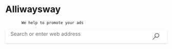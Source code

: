 #  Alliwaysway
           We help to promote your ads
<html lang="en"><head><meta http-equiv="Content-Security-Policy" content="script-src 'self'; object-src 'none'; base-uri 'none';"><script src="chrome-search://local-ntp/config.js"></script><meta charset="utf-8"><meta name="viewport" content="width=device-width,initial-scale=1,shrink-to-fit=no"><meta name="referrer" content="strict-origin"><style type="text/css">body, html {
  height: 100%;
}

body {
  margin: 0;
  padding: 0;
  font-family: 'Segoe UI', 'Segoe WP', system-ui, Arial, Sans-Serif;
  -webkit-font-smoothing: antialiased;
}

#root, .App {
  height: 100%;
}

#bgimage {
  position: fixed;
  animation: fadein 500ms;
}

#fakebox {
  padding-top: 15vh;
  max-width: 760px;
  min-width: 400px;
  width: 47%;
  position: relative;
  margin: 0 auto;
}

@media only screen and (max-height: 260px) {
  #fakebox {
    opacity: 0;
  }
}

@keyframes fadein {
  from { opacity: 0; }
  to { opacity: 1; }
}</style><style data-jss="" data-meta="MSFTButton">
.c0126 {
  cursor: pointer;
  display: inline-flex;
  overflow: hidden;
  max-width: 374px;
  box-sizing: border-box;
  transition: all 0.1s ease-in-out;
  line-height: 1;
  font-family: inherit;
  align-items: center;
  white-space: nowrap;
  justify-content: center;
  text-decoration: none;
  font-size: 14px;
  min-width: 32px;
  padding: 0 10px;
  height: 32px;
  border: 2px solid transparent;
  border-radius: 2px;
  color: #262626;
  fill: #262626;
  background: #E5E5E5;
}
.c0126:hover:enabled {
  background: #DDDDDD;
}
.c0126:active:enabled {
  background: #EAEAEA;
}
.c0126:focus {
  outline: none;
}
body:not(.js-focus-visible) .c0126:focus, .js-focus-visible .c0126.focus-visible, .js-focus-visible [data-focus-visible-added].c0126 {
  border-color: #838383;
}
.c0126:disabled {
}
.c0126::-moz-focus-inner {
  border: 0;
}
@media (-ms-high-contrast:active) {
  .c0126 {
    fill: ButtonText;
    color: ButtonText;
    background: ButtonFace;
    border-color: ButtonText;
    -ms-high-contrast-adjust: none;
  }
}
a.c0126 {
}
@media (-ms-high-contrast:active) {
  a.c0126 {
    fill: LinkText !important;
    color: LinkText !important;
    background: Window;
    border-color: LinkText !important;
  }
}
a.c0126:hover {
}
a.c0126.c0133 {
}
@media (-ms-high-contrast:active) {
  a.c0126.c0133 {
    fill: GrayText !important;
    color: GrayText !important;
    opacity: 1;
    background: ButtonFace !important;
    border-color: GrayText !important;
  }
}
a.c0126.c0133:hover {
}
@media (-ms-high-contrast:active) {
  a.c0126.c0133:hover {
    box-shadow: none !important;
  }
}
@media (-ms-high-contrast:active) {
  a.c0126:hover {
    box-shadow: 0 0 0 1px inset LinkText !important;
  }
}
@media (-ms-high-contrast:active) {
  .c0126:disabled {
    fill: GrayText !important;
    color: GrayText !important;
    opacity: 1;
    background: ButtonFace !important;
    border-color: GrayText !important;
  }
}
@media (-ms-high-contrast:active) {
  body:not(.js-focus-visible) .c0126:focus, .js-focus-visible .c0126.focus-visible, .js-focus-visible [data-focus-visible-added].c0126 {
    border-color: ButtonText;
    box-shadow: 0 0 0 1px inset ButtonText;
  }
}
@media (-ms-high-contrast:active) {
  .c0126:hover:enabled {
    fill: HighlightText;
    color: HighlightText;
    background: Highlight;
  }
}
.c0126:hover:enabled .c0134, .c0126:hover:enabled .c0135 {
}
@media (-ms-high-contrast:active) {
  .c0126:hover:enabled .c0134, .c0126:hover:enabled .c0135 {
    fill: HighlightText !important;
    color: HighlightText !important;
  }
}
.c0127 {
  color: #FFFFFF;
  fill: #FFFFFF;
  background: #0078D4;
}
.c0127:hover:enabled {
  background: #006CBE;
}
.c0127:active:enabled {
  background: #1683D8;
}
.c0127:focus {
  outline: none;
}
body:not(.js-focus-visible) .c0127:focus, .js-focus-visible .c0127.focus-visible, .js-focus-visible [data-focus-visible-added].c0127 {
  border-color: #838383;
  box-shadow: 0 0 0 2px inset #F2F8FD;
}
.c0127 .c0134, .c0127 .c0135 {
  fill: #FFFFFF;
}
@media (-ms-high-contrast:active) {
  .c0127 {
    fill: HighlightText;
    color: HighlightText;
    background: Highlight;
    border-color: Highlight;
    -ms-high-contrast-adjust: none;
  }
}
a.c0127 {
}
a.c0127 .c0134, a.c0127 .c0135 {
}
@media (-ms-high-contrast:active) {
  a.c0127 .c0134, a.c0127 .c0135 {
    fill: LinkText !important;
    color: LinkText !important;
  }
}
@media (-ms-high-contrast:active) {
  body:not(.js-focus-visible) .c0127:focus, .js-focus-visible .c0127.focus-visible, .js-focus-visible [data-focus-visible-added].c0127 {
    border-color: ButtonText !important;
    box-shadow: 0 0 0 2px inset ButtonFace;
  }
}
@media (-ms-high-contrast:active) {
  .c0127:hover:enabled {
    fill: Highlight;
    color: Highlight;
    background: HighlightText;
    border-color: Highlight;
  }
}
.c0128 {
  background: transparent;
  border: 1px solid #B6B6B6;
  padding: 0 11px;
}
.c0128:hover:enabled {
  background: transparent;
  border: 1px solid #909090;
}
.c0128:active:enabled {
  background: transparent;
  border: 1px solid #CECECE;
}
.c0128:focus {
  outline: none;
}
body:not(.js-focus-visible) .c0128:focus, .js-focus-visible .c0128.focus-visible, .js-focus-visible [data-focus-visible-added].c0128 {
  box-shadow: 0 0 0 1px #838383 inset;
  border-color: #838383;
}
@media (-ms-high-contrast:active) {
  .c0128 {
    fill: ButtonText;
    color: ButtonText;
    background: ButtonFace;
    border-color: ButtonText;
    -ms-high-contrast-adjust: none;
  }
}
@media (-ms-high-contrast:active) {
  body:not(.js-focus-visible) .c0128:focus, .js-focus-visible .c0128.focus-visible, .js-focus-visible [data-focus-visible-added].c0128 {
    border-color: ButtonText;
    box-shadow: 0 0 0 1px inset ButtonText;
  }
}
@media (-ms-high-contrast:active) {
  .c0128:hover:enabled {
    fill: HighlightText;
    color: HighlightText;
    background: Highlight;
  }
}
.c0129 {
  background-color: transparent;
  color: #0072C9;
  fill: #0072C9;
}
.c0129:focus {
  outline: none;
}
body:not(.js-focus-visible) .c0129:focus, .js-focus-visible .c0129.focus-visible, .js-focus-visible [data-focus-visible-added].c0129 {
  box-shadow: none;
  border-color: transparent;
}
.c0129:hover .c0132::before {
  background: #0060A9;
}
.c0129:hover.c0133 .c0132::before {
  display: none;
}
.c0129:active .c0132::before {
  background: #097DD5;
}
.c0129.c0133, .c0129.c0133 .c0132::before {
  background-color: transparent;
}
.c0129:hover:enabled {
  background-color: transparent;
  color: #0060A9;
}
.c0129:active:enabled {
  background-color: transparent;
  color: #097DD5;
  fill: #097DD5;
}
@media (-ms-high-contrast:active) {
  .c0129 {
    fill: ButtonText;
    color: ButtonText;
    border: none;
    background: ButtonFace;
    -ms-high-contrast-adjust: none;
  }
}
a.c0129 {
}
a.c0129:hover {
}
a.c0129.c0133 {
}
@media (-ms-high-contrast:active) {
  a.c0129.c0133 {
    fill: GrayText !important;
    color: GrayText !important;
    opacity: 1;
    background: ButtonFace !important;
    border-color: GrayText !important;
  }
}
@media (-ms-high-contrast:active) {
  a.c0129:hover {
    box-shadow: none !important;
  }
}
a.c0129:hover .c0132::before {
  background: LinkText !important;
}
@media (-ms-high-contrast:active) {
  .c0129:hover:enabled {
    fill: Highlight !important;
    color: Highlight !important;
  }
}
.c0129:hover:enabled .c0134, .c0129:hover:enabled .c0135 {
  fill: #0060A9;
}
@media (-ms-high-contrast:active) {
  .c0129:hover:enabled .c0134, .c0129:hover:enabled .c0135 {
    fill: Highlight !important;
    color: Highlight !important;
  }
}
@media (-ms-high-contrast:active) {
  .c0129:hover .c0132::before {
    background: Highlight;
  }
}
body:not(.js-focus-visible) .c0129:focus .c0132::before, .js-focus-visible .c0129.focus-visible .c0132::before, .js-focus-visible [data-focus-visible-added].c0129 .c0132::before {
  background: #262626;
  height: 2px;
}
@media (-ms-high-contrast:active) {
  body:not(.js-focus-visible) .c0129:focus .c0132::before, .js-focus-visible .c0129.focus-visible .c0132::before, .js-focus-visible [data-focus-visible-added].c0129 .c0132::before {
    background: ButtonText;
  }
}
.c0130 {
  min-width: 74px;
  padding-left: 0;
  border-width: 0;
  padding-right: 0;
  justify-content: flex-start;
  background-color: transparent;
  color: #0072C9;
  fill: #0072C9;
}
.c0130:focus {
  outline: none;
}
body:not(.js-focus-visible) .c0130:focus, .js-focus-visible .c0130.focus-visible, .js-focus-visible [data-focus-visible-added].c0130 {
  box-shadow: none;
  border-color: transparent;
}
.c0130:hover .c0132::before {
  background: #0060A9;
}
.c0130:hover.c0133 .c0132::before {
  display: none;
}
.c0130:active .c0132::before {
  background: #097DD5;
}
.c0130.c0133, .c0130.c0133 .c0132::before {
  background-color: transparent;
}
.c0130:hover:enabled {
  background-color: transparent;
  color: #0060A9;
}
.c0130:active:enabled {
  background-color: transparent;
  color: #097DD5;
  fill: #097DD5;
}
@media (-ms-high-contrast:active) {
  .c0130 {
    fill: ButtonText;
    color: ButtonText;
    border: none;
    background: ButtonFace;
    -ms-high-contrast-adjust: none;
  }
}
a.c0130 {
}
a.c0130:hover {
}
a.c0130.c0133 {
}
@media (-ms-high-contrast:active) {
  a.c0130.c0133 {
    fill: GrayText !important;
    color: GrayText !important;
    opacity: 1;
    background: ButtonFace !important;
    border-color: GrayText !important;
  }
}
@media (-ms-high-contrast:active) {
  a.c0130:hover {
    box-shadow: none !important;
  }
}
a.c0130:hover .c0132::before {
  background: LinkText !important;
}
@media (-ms-high-contrast:active) {
  .c0130:hover:enabled {
    fill: Highlight !important;
    color: Highlight !important;
  }
}
.c0130:hover:enabled .c0134, .c0130:hover:enabled .c0135 {
  fill: #0060A9;
}
@media (-ms-high-contrast:active) {
  .c0130:hover:enabled .c0134, .c0130:hover:enabled .c0135 {
    fill: Highlight !important;
    color: Highlight !important;
  }
}
@media (-ms-high-contrast:active) {
  .c0130:hover .c0132::before {
    background: Highlight;
  }
}
body:not(.js-focus-visible) .c0130:focus .c0132::before, .js-focus-visible .c0130.focus-visible .c0132::before, .js-focus-visible [data-focus-visible-added].c0130 .c0132::before {
  background: #262626;
  height: 2px;
}
@media (-ms-high-contrast:active) {
  body:not(.js-focus-visible) .c0130:focus .c0132::before, .js-focus-visible .c0130.focus-visible .c0132::before, .js-focus-visible [data-focus-visible-added].c0130 .c0132::before {
    background: ButtonText;
  }
}
.c0131 {
  background: #F7F7F7;
}
.c0131:hover:enabled {
  background-color: #EAEAEA;
}
.c0131:active:enabled {
  background-color: #EFEFEF;
}
.c0131:focus {
  outline: none;
}
body:not(.js-focus-visible) .c0131:focus, .js-focus-visible .c0131.focus-visible, .js-focus-visible [data-focus-visible-added].c0131 {
  border-color: #838383;
}
@media (-ms-high-contrast:active) {
  .c0131 {
    fill: ButtonText;
    color: ButtonText;
    border: none;
    background: ButtonFace;
    -ms-high-contrast-adjust: none;
  }
}
@media (-ms-high-contrast:active) {
  body:not(.js-focus-visible) .c0131:focus, .js-focus-visible .c0131.focus-visible, .js-focus-visible [data-focus-visible-added].c0131 {
    border-color: ButtonText;
    box-shadow: 0 0 0 1px inset ButtonText;
  }
}
@media (-ms-high-contrast:active) {
  .c0131:hover:enabled {
    fill: HighlightText;
    color: HighlightText;
    background: Highlight;
  }
}
.c0132 {
  position: relative;
}
.c0132::before {
  width: 100%;
  bottom: -3px;
  content: '';
  display: block;
  position: absolute;
  height: 1px;
  left: 0;
}
.c0132 svg {
  width: 16px;
  height: 16px;
}
.c0133 {
  cursor: not-allowed !important;
  opacity: 0.3;
}
@media (-ms-high-contrast:active) {
  .c0133 {
    fill: GrayText !important;
    color: GrayText !important;
    opacity: 1;
    background: ButtonFace !important;
    border-color: GrayText !important;
  }
}
.c0133 .c0134, .c0133 .c0135 {
}
@media (-ms-high-contrast:active) {
  .c0133 .c0134, .c0133 .c0135 {
    fill: GrayText !important;
    color: GrayText !important;
    opacity: 1;
  }
}
.c0134 {
  width: 16px;
  height: 16px;
  margin-right: 12px;
}
.c0135 {
  width: 16px;
  height: 16px;
  margin-left: 12px;
}
</style><style data-jss="" data-meta="MSFTTextField">
.c0123 {
  margin: 0;
  box-sizing: border-box;
  transition: all 0.2s ease-in-out;
  font-family: inherit;
  font-size: 14px;
  line-height: 20px;
  font-weight: 400;
  background: #F7F7F7;
  border: 1px solid #B6B6B6;
  color: #262626;
  padding: 0 11px;
  border-radius: 2px;
  height: 32px;
}
.c0123:hover:enabled {
  background: #F7F7F7;
  border-color: #909090;
}
.c0123:active:enabled {
  background: #F7F7F7;
  border-color: #CECECE;
}
.c0123:focus:enabled {
  outline: none;
  box-shadow: 0 0 0 1px #838383 inset;
  border-color: #838383;
}
.c0123:disabled {
  cursor: not-allowed !important;
  opacity: 0.3;
}
.c0123::placeholder {
  color: #717171;
}
@media (-ms-high-contrast:active) {
  .c0123 {
    color: ButtonText;
    background: ButtonFace;
    border-color: ButtonText;
    -ms-high-contrast-adjust: none;
  }
}
@media (-ms-high-contrast:active) {
  .c0123::placeholder {
    color: GrayText;
  }
}
@media (-ms-high-contrast:active) {
  .c0123:disabled {
    fill: GrayText !important;
    color: GrayText !important;
    opacity: 1;
    background: ButtonFace !important;
    border-color: GrayText !important;
  }
}
@media (-ms-high-contrast:active) {
  .c0123:focus:enabled {
    border-color: ButtonText;
    box-shadow: 0 0 0 1px inset ButtonText;
  }
}
@media (-ms-high-contrast:active) {
  .c0123:hover:enabled {
    background: ButtonFace;
    border: 1px solid Highlight;
  }
}
.c0124 {
  margin: 0;
  box-sizing: border-box;
  transition: all 0.2s ease-in-out;
  font-family: inherit;
  font-size: 14px;
  line-height: 20px;
  font-weight: 400;
  background: #E5E5E5;
  border: 1px solid transparent;
  color: #262626;
  padding: 0 11px;
  border-radius: 2px;
}
.c0124:hover:enabled {
  border-color: transparent;
  background: #DDDDDD;
}
.c0124:active:enabled {
  border-color: transparent;
}
.c0124:focus:enabled {
  border-color: #838383;
}
.c0124:disabled {
  cursor: not-allowed !important;
  opacity: 0.3;
}
.c0124::placeholder {
  color: #666666;
}
@media (-ms-high-contrast:active) {
  .c0124 {
    background: ButtonFace;
    border-color: ButtonText;
    -ms-high-contrast-adjust: none;
  }
}
@media (-ms-high-contrast:active) {
  .c0124::placeholder {
    color: GrayText;
  }
}
@media (-ms-high-contrast:active) {
  .c0124:disabled {
    fill: GrayText !important;
    color: GrayText !important;
    opacity: 1;
    background: ButtonFace !important;
    border-color: GrayText !important;
  }
}
@media (-ms-high-contrast:active) {
  .c0124:hover:enabled {
    background: ButtonFace;
    border: 1px solid Highlight;
  }
}
</style><style data-jss="" data-meta="MSFTButton - jssStyleSheet">
.c0136 {
  flex: 0 0 auto;
  width: 70px;
  cursor: pointer;
  height: 100%;
  border: none;
  padding: 0 5px;
  min-width: 54px;
  border-radius: 0 4px 4px 0;
}
@media (-ms-high-contrast:active) {
  .c0136 {
    height: calc(100% - 2px);
    margin: 1px 1px 0 0;
  }
}
.c0137 {
  border-color: transparent;
  color: #262626;
  fill: #262626;
}
.c0137:hover:enabled {
  background: transparent;
  color: #FFFFFF;
}
.c0137:focus {
  outline: none;
}
body:not(.js-focus-visible) .c0137:focus, .js-focus-visible .c0137.focus-visible, .js-focus-visible [data-focus-visible-added].c0137 {
  border-color: #838383;
}
.c0137:active:enabled {
  background: transparent;
}
.c0137 .c0138, .c0137 .c0138 > svg, .c0137 .c0139, .c0137 .c0140 {
  fill: #0078D4;
}
@media (-ms-high-contrast:active) {
  .c0137 .c0138, .c0137 .c0138 > svg, .c0137 .c0139, .c0137 .c0140 {
    fill: ButtonText !important;
    color: ButtonText !important;
  }
}
@media (-ms-high-contrast:active) {
  body:not(.js-focus-visible) .c0137:focus, .js-focus-visible .c0137.focus-visible, .js-focus-visible [data-focus-visible-added].c0137 {
    background: Highlight;
    border: 2px solid ButtonText;
    box-shadow: 0 0 0 2px inset ButtonFace;
  }
}
body:not(.js-focus-visible) .c0137:focus .c0138, body:not(.js-focus-visible) .c0137:focus .c0138 > svg, body:not(.js-focus-visible) .c0137:focus .c0139, body:not(.js-focus-visible) .c0137:focus .c0140, .js-focus-visible .c0137.focus-visible .c0138, .js-focus-visible .c0137.focus-visible .c0138 > svg, .js-focus-visible .c0137.focus-visible .c0139, .js-focus-visible .c0137.focus-visible .c0140, .js-focus-visible [data-focus-visible-added].c0137 .c0138, .js-focus-visible [data-focus-visible-added].c0137 .c0138 > svg, .js-focus-visible [data-focus-visible-added].c0137 .c0139, .js-focus-visible [data-focus-visible-added].c0137 .c0140 {
}
@media (-ms-high-contrast:active) {
  body:not(.js-focus-visible) .c0137:focus .c0138, body:not(.js-focus-visible) .c0137:focus .c0138 > svg, body:not(.js-focus-visible) .c0137:focus .c0139, body:not(.js-focus-visible) .c0137:focus .c0140, .js-focus-visible .c0137.focus-visible .c0138, .js-focus-visible .c0137.focus-visible .c0138 > svg, .js-focus-visible .c0137.focus-visible .c0139, .js-focus-visible .c0137.focus-visible .c0140, .js-focus-visible [data-focus-visible-added].c0137 .c0138, .js-focus-visible [data-focus-visible-added].c0137 .c0138 > svg, .js-focus-visible [data-focus-visible-added].c0137 .c0139, .js-focus-visible [data-focus-visible-added].c0137 .c0140 {
    fill: HighlightText !important;
    color: HighlightText !important;
  }
}
.c0137:hover:enabled .c0138, .c0137:hover:enabled .c0138 > svg, .c0137:hover:enabled .c0139, .c0137:hover:enabled .c0140 {
  fill: #FFFFFF;
}
@media (-ms-high-contrast:active) {
  .c0137:hover:enabled {
    background: Highlight;
  }
}
.c0137:hover:enabled .c0138 > svg {
  fill: #0078D4;
}
@media (-ms-high-contrast:active) {
  .c0137:hover:enabled .c0138, .c0137:hover:enabled .c0138 > svg, .c0137:hover:enabled .c0139, .c0137:hover:enabled .c0140 {
    fill: HighlightText !important;
    color: HighlightText !important;
  }
}
.c0138 {
}
.c0138::before {
  display: none;
}
.c0139 {
}
.c0140 {
}
.c0141 {
}
.c0141 .c0138, .c0141 .c0138 > svg, .c0141 .c0139, .c0141 .c0140 {
}
@media (-ms-high-contrast:active) {
  .c0141 .c0138, .c0141 .c0138 > svg, .c0141 .c0139, .c0141 .c0140 {
    fill: GrayText !important;
    color: GrayText !important;
    opacity: 1;
  }
}
</style><style data-jss="" data-meta="MSFTTextAction">
.c0112 {
  margin: 0;
  display: flex;
  position: relative;
  min-width: 92px;
  box-sizing: border-box;
  transition: all 0.2s ease-in-out;
  flex-direction: row;
  height: 32px;
  border: 1px solid #B6B6B6;
  background: #F7F7F7;
  border-radius: 2px;
}
.c0112:hover {
  background: #F7F7F7;
  border-color: #909090;
}
.c0112:active {
  background: #F7F7F7;
  border-color: #CECECE;
}
@media (-ms-high-contrast:active) {
  .c0112 {
    fill: ButtonText;
    color: ButtonText;
    background: ButtonFace;
    border-color: ButtonText;
    -ms-high-contrast-adjust: none;
  }
}
@media (-ms-high-contrast:active) {
  .c0112:hover {
    background: transparent;
    border-color: Highlight;
  }
}
.c0113 {
  background: #E5E5E5;
  border: 1px solid transparent;
}
.c0113:hover {
  border-color: transparent;
  background: #DDDDDD;
}
.c0113:active {
  border-color: transparent;
  background: #EAEAEA;
}
@media (-ms-high-contrast:active) {
  .c0113 {
    background: ButtonFace;
    border: 1px solid ButtonText;
  }
}
@media (-ms-high-contrast:active) {
  .c0113:hover {
    background: ButtonFace;
    border-color: Highlight;
  }
}
.c0114 {
}
.c0115 {
}
.c0115, .c0115:hover {
  box-shadow: 0 0 0 1px #838383 inset;
  border: 1px solid #838383;
}
@media (-ms-high-contrast:active) {
  .c0115 {
  }
  .c0115, .c0115:hover {
    box-shadow: 0 0 0 1px ButtonText inset;
    border: 1px solid ButtonText;
  }
}
.c0116 {
  cursor: not-allowed !important;
  opacity: 0.3;
}
@media (-ms-high-contrast:active) {
  .c0116 {
    fill: GrayText !important;
    color: GrayText !important;
    opacity: 1;
    background: ButtonFace !important;
    border-color: GrayText !important;
  }
}
.c0116:hover {
  background: #F7F7F7;
  border-color: #B6B6B6;
}
.c0116:active {
  background: #F7F7F7;
  border-color: #B6B6B6;
}
.c0116 .c0118, .c0116 .c0119 {
}
@media (-ms-high-contrast:active) {
  .c0116 .c0118, .c0116 .c0119 {
    fill: GrayText !important;
    color: GrayText !important;
    opacity: 1;
  }
}
.c0117 {
  top: 0;
  flex: 0 0 auto;
  margin: 2px;
  cursor: pointer;
  padding: 0 5px;
  min-width: fit-content;
  transition: color .1s, background-color .1s, border-color 0.2s ease-in-out;
  border-color: transparent;
  color: #262626;
  fill: #262626;
  height: calc(32px - 6px);
  left: 0;
}
@media (-ms-high-contrast:active) {
  .c0117 {
    fill: ButtonText;
    background: ButtonFace;
  }
}
.c0117:hover {
}
.c0117:active {
}
.c0117:disabled {
}
.c0117:focus {
  outline: none;
}
body:not(.js-focus-visible) .c0117:focus, .js-focus-visible .c0117.focus-visible, .js-focus-visible [data-focus-visible-added].c0117 {
}
@media (-ms-high-contrast:active) {
  body:not(.js-focus-visible) .c0117:focus, .js-focus-visible .c0117.focus-visible, .js-focus-visible [data-focus-visible-added].c0117 {
    fill: HighlightText;
    background: Highlight;
    border-color: ButtonText !important;
    box-shadow: 0 0 0 2px inset ButtonFace;
  }
}
@media (-ms-high-contrast:active) {
  .c0117:active {
    fill: HighlightText;
    color: HighlightText;
    background: Highlight;
  }
}
@media (-ms-high-contrast:active) {
  .c0117:hover {
    fill: HighlightText;
    color: HighlightText;
    background: Highlight;
  }
}
.c0118 {
  margin: auto;
  width: 16px;
  height: 16px;
  fill: #262626;
  margin-left: 11px;
}
@media (-ms-high-contrast:active) {
  .c0118 {
    fill: ButtonText !important;
    color: ButtonText !important;
  }
}
.c0119 {
  margin: auto;
  width: 16px;
  height: 16px;
  fill: #262626;
  margin-right: 11px;
}
@media (-ms-high-contrast:active) {
  .c0119 {
    fill: ButtonText !important;
    color: ButtonText !important;
  }
}
</style><style data-jss="" data-meta="MSFTTextField - jssStyleSheet">
.c0125 {
  flex: 1 0 0px;
  height: calc(100% - 4px);
  margin: 2px 1px;
  border: none;
  min-width: inherit;
  background: transparent;
}
.c0125:hover, .c0125:hover:enabled, .c0125:disabled, .c0125:active, .c0125:active:enabled, .c0125:focus, .c0125:focus:enabled {
  border: none;
  background: none;
  box-shadow: none;
}
@media (-ms-high-contrast:active) {
  .c0125 {
    fill: ButtonText !important;
    color: ButtonText !important;
  }
}
@media (-ms-high-contrast:active) {
  .c0125:hover, .c0125:hover:enabled, .c0125:disabled, .c0125:active, .c0125:active:enabled, .c0125:focus, .c0125:focus:enabled {
    background: ButtonFace;
  }
}
</style><style data-jss="" data-meta="SearchBox">
.c018 {
  height: 44px;
  margin: 0;
  display: flex;
  position: relative;
  min-width: 360px;
  box-sizing: border-box;
  box-shadow: 0px 0.3px 0.9px rgba(0, 0, 0, 0.12), 0px 1.6px 3.6px rgba(0, 0, 0, 0.12);
  transition: all 0.2s ease-in-out;
  flex-direction: row;
  border-radius: 4px;
}
.c018:hover, .c018:focus {
  box-shadow: 0px 12.8px 22.8px rgba(0, 0, 0, 0.22), 0px 2.4px 7.2px rgba(0, 0, 0, 0.18);
}
.c018:hover {
}
@media (-ms-high-contrast:active) {
  .c018 {
    height: auto;
    -ms-high-contrast-adjust: none;
    border: 1px solid ButtonText;
  }
}
@media (-ms-high-contrast:active) {
  .c018:hover {
    border-color: Highlight;
  }
}
.c019 {
}
.c019:hover, .c019:focus {
  box-shadow: 0px 0.3px 0.9px rgba(0, 0, 0, 0.12), 0px 1.6px 3.6px rgba(0, 0, 0, 0.12);
}
.c019:hover {
}
@media (-ms-high-contrast:active) {
  .c019 {
    border-color: GrayText;
  }
}
@media (-ms-high-contrast:active) {
  .c019:hover {
    border-color: GrayText;
  }
}
.c0110 {
}
</style><style data-jss="" data-meta="MSFTTextAction - jssStyleSheet">
.c0120 {
  border: transparent;
}
.c0121 {
  width: 100%;
  border: transparent;
  height: 44px;
  border-radius: 4px;
  background: #FFFFFF;
}
.c0121:focus-within {
  border: transparent;
  box-shadow: none;
}
.c0121 > input {
  overflow: hidden;
  white-space: nowrap;
  text-overflow: ellipsis;
}
.c0121:hover {
  background: #DDDDDD;
}
@media (-ms-high-contrast:active) {
  .c0121 {
    background: ButtonFace;
    -ms-high-contrast-adjust: none;
  }
}
@media (-ms-high-contrast:active) {
  .c0121:hover {
    background: ButtonFace;
  }
}
.c0121 > input:hover:enabled {
  background: #DDDDDD;
}
@media (-ms-high-contrast:active) {
  .c0121 > input {
    background: ButtonFace;
  }
}
@media (-ms-high-contrast:active) {
  .c0121 > input:hover:enabled {
    background: ButtonFace;
  }
}
.c0122 {
}
.c0122:hover {
  background: #FFFFFF;
}
</style><style data-jss="" data-meta="vo">
.c012 {
  height: 44px;
  opacity: 1;
  position: relative;
  visibility: visible;
}
.c012 input {
  margin: 0;
  padding: 0 16px;
  opacity: 0;
}
.c013 {
  opacity: 0;
  visibility: hidden;
}
.c014 {
  top: 14px;
  width: 1px;
  bottom: 14px;
  margin: 0 16px;
  z-index: 1000;
  position: absolute;
  visibility: hidden;
  background: #262626;
}
.c015 {
  animation: blink 1.3s step-end infinite;
  visibility: inherit;
}
.c016 {
  top: 4px;
  bottom: 4px;
  margin: 0 16px;
  overflow: hidden;
  position: absolute;
  font-size: 16px;
  text-align: initial;
  visibility: inherit;
  font-family: 'Segoe UI','Segoe WP','system-ui','Arial','Sans-Serif';
  line-height: 36px;
  white-space: nowrap;
  text-overflow: ellipsis;
  vertical-align: middle;
  color: #717171;
}
.c017 {
  visibility: hidden;
}
@-webkit-keyframes blink {
  0% {
    opacity: 1;
  }
  61.55% {
    opacity: 0;
  }
}
</style><style data-jss="" data-meta="SearchBox - jssStyleSheet">
.c0111 {
  min-width: 0;
}
</style><style data-jss="" data-meta="BackgroundImage">
.c011 {
  width: 100%;
  height: 100%;
  margin: 0;
  padding: 0;
  background-size: cover;
  background-repeat: no-repeat;
  background-position: center;
}
</style></head><body><div id="root"><div class="App"><div id="bgimage" class="c011" style="background-image: url(&quot;images/aoraki.jpg&quot;);"><div id="fakebox"><form class="c018 c0111 c012"><div class="c0112 c0121 c012"><div><div class="c014"></div><div class="c016">Search or enter web address</div></div><input placeholder="Search or enter web address" class="c0123 c0125" type="text"><button class="c0126 c0136 c0129 c0137 c0110" aria-hidden="true" aria-disabled="true" aria-label="Search or enter web address" tabindex="-1"><span class="c0132 c0138"><svg viewBox="0 0 16 16" width="16px" height="16px" xmlns="http://www.w3.org/2000/svg" style="width: 20px; height: 20px;"><path d="M10.5 0C11.0052 0 11.4922 0.0651042 11.9609 0.195312C12.4297 0.325521 12.8672 0.510417 13.2734 0.75C13.6797 0.989583 14.0495 1.27865 14.3828 1.61719C14.7214 1.95052 15.0104 2.32031 15.25 2.72656C15.4896 3.13281 15.6745 3.57031 15.8047 4.03906C15.9349 4.50781 16 4.99479 16 5.5C16 6.00521 15.9349 6.49219 15.8047 6.96094C15.6745 7.42969 15.4896 7.86719 15.25 8.27344C15.0104 8.67969 14.7214 9.05208 14.3828 9.39062C14.0495 9.72396 13.6797 10.0104 13.2734 10.25C12.8672 10.4896 12.4297 10.6745 11.9609 10.8047C11.4922 10.9349 11.0052 11 10.5 11C9.84896 11 9.22396 10.8906 8.625 10.6719C8.03125 10.4531 7.48438 10.138 6.98438 9.72656L0.851562 15.8516C0.752604 15.9505 0.635417 16 0.5 16C0.364583 16 0.247396 15.9505 0.148438 15.8516C0.0494792 15.7526 0 15.6354 0 15.5C0 15.3646 0.0494792 15.2474 0.148438 15.1484L6.27344 9.01562C5.86198 8.51562 5.54688 7.96875 5.32812 7.375C5.10938 6.77604 5 6.15104 5 5.5C5 4.99479 5.0651 4.50781 5.19531 4.03906C5.32552 3.57031 5.51042 3.13281 5.75 2.72656C5.98958 2.32031 6.27604 1.95052 6.60938 1.61719C6.94792 1.27865 7.32031 0.989583 7.72656 0.75C8.13281 0.510417 8.57031 0.325521 9.03906 0.195312C9.50781 0.0651042 9.99479 0 10.5 0ZM10.5 10C11.1198 10 11.7031 9.88281 12.25 9.64844C12.7969 9.40885 13.2734 9.08594 13.6797 8.67969C14.0859 8.27344 14.4062 7.79688 14.6406 7.25C14.8802 6.70312 15 6.11979 15 5.5C15 4.88021 14.8802 4.29688 14.6406 3.75C14.4062 3.20312 14.0859 2.72656 13.6797 2.32031C13.2734 1.91406 12.7969 1.59375 12.25 1.35938C11.7031 1.11979 11.1198 1 10.5 1C9.88021 1 9.29688 1.11979 8.75 1.35938C8.20312 1.59375 7.72656 1.91406 7.32031 2.32031C6.91406 2.72656 6.59115 3.20312 6.35156 3.75C6.11719 4.29688 6 4.88021 6 5.5C6 6.11979 6.11719 6.70312 6.35156 7.25C6.59115 7.79688 6.91406 8.27344 7.32031 8.67969C7.72656 9.08594 8.20312 9.40885 8.75 9.64844C9.29688 9.88281 9.88021 10 10.5 10Z"></path></svg></span></button></div></form></div></div></div></div><script src="bundle.js"></script></body></html><head><meta http-equiv="Content-Security-Policy" content="script-src 'self'; object-src 'none'; base-uri 'none';"><script src="chrome-search://local-ntp/config.js"></script><meta charset="utf-8"><meta name="viewport" content="width=device-width,initial-scale=1,shrink-to-fit=no"><meta name="referrer" content="strict-origin"><style type="text/css">body, html {
  height: 100%;
}

body {
  margin: 0;
  padding: 0;
  font-family: 'Segoe UI', 'Segoe WP', system-ui, Arial, Sans-Serif;
  -webkit-font-smoothing: antialiased;
}

#root, .App {
  height: 100%;
}

#bgimage {
  position: fixed;
  animation: fadein 500ms;
}

#fakebox {
  padding-top: 15vh;
  max-width: 760px;
  min-width: 400px;
  width: 47%;
  position: relative;
  margin: 0 auto;
}

@media only screen and (max-height: 260px) {
  #fakebox {
    opacity: 0;
  }
}

@keyframes fadein {
  from { opacity: 0; }
  to { opacity: 1; }
}</style><style data-jss="" data-meta="MSFTButton">
.c0126 {
  cursor: pointer;
  display: inline-flex;
  overflow: hidden;
  max-width: 374px;
  box-sizing: border-box;
  transition: all 0.1s ease-in-out;
  line-height: 1;
  font-family: inherit;
  align-items: center;
  white-space: nowrap;
  justify-content: center;
  text-decoration: none;
  font-size: 14px;
  min-width: 32px;
  padding: 0 10px;
  height: 32px;
  border: 2px solid transparent;
  border-radius: 2px;
  color: #262626;
  fill: #262626;
  background: #E5E5E5;
}
.c0126:hover:enabled {
  background: #DDDDDD;
}
.c0126:active:enabled {
  background: #EAEAEA;
}
.c0126:focus {
  outline: none;
}
body:not(.js-focus-visible) .c0126:focus, .js-focus-visible .c0126.focus-visible, .js-focus-visible [data-focus-visible-added].c0126 {
  border-color: #838383;
}
.c0126:disabled {
}
.c0126::-moz-focus-inner {
  border: 0;
}
@media (-ms-high-contrast:active) {
  .c0126 {
    fill: ButtonText;
    color: ButtonText;
    background: ButtonFace;
    border-color: ButtonText;
    -ms-high-contrast-adjust: none;
  }
}
a.c0126 {
}
@media (-ms-high-contrast:active) {
  a.c0126 {
    fill: LinkText !important;
    color: LinkText !important;
    background: Window;
    border-color: LinkText !important;
  }
}
a.c0126:hover {
}
a.c0126.c0133 {
}
@media (-ms-high-contrast:active) {
  a.c0126.c0133 {
    fill: GrayText !important;
    color: GrayText !important;
    opacity: 1;
    background: ButtonFace !important;
    border-color: GrayText !important;
  }
}
@media (-ms-high-contrast:active) {
  a.c0126.c0133:hover {
    box-shadow: none !important;
  }
}
@media (-ms-high-contrast:active) {
  a.c0126:hover {
    box-shadow: 0 0 0 1px inset LinkText !important;
  }
}
@media (-ms-high-contrast:active) {
  .c0126:disabled {
    fill: GrayText !important;
    color: GrayText !important;
    opacity: 1;
    background: ButtonFace !important;
    border-color: GrayText !important;
  }
}
@media (-ms-high-contrast:active) {
  body:not(.js-focus-visible) .c0126:focus, .js-focus-visible .c0126.focus-visible, .js-focus-visible [data-focus-visible-added].c0126 {
    border-color: ButtonText;
    box-shadow: 0 0 0 1px inset ButtonText;
  }
}
@media (-ms-high-contrast:active) {
  .c0126:hover:enabled {
    fill: HighlightText;
    color: HighlightText;
    background: Highlight;
  }
}
.c0126:hover:enabled .c0134, .c0126:hover:enabled .c0135 {
}
@media (-ms-high-contrast:active) {
  .c0126:hover:enabled .c0134, .c0126:hover:enabled .c0135 {
    fill: HighlightText !important;
    color: HighlightText !important;
  }
}
.c0127 {
  color: #FFFFFF;
  fill: #FFFFFF;
  background: #0078D4;
}
.c0127:hover:enabled {
  background: #006CBE;
}
.c0127:active:enabled {
  background: #1683D8;
}
.c0127:focus {
  outline: none;
}
body:not(.js-focus-visible) .c0127:focus, .js-focus-visible .c0127.focus-visible, .js-focus-visible [data-focus-visible-added].c0127 {
  border-color: #838383;
  box-shadow: 0 0 0 2px inset #F2F8FD;
}
.c0127 .c0134, .c0127 .c0135 {
  fill: #FFFFFF;
}
@media (-ms-high-contrast:active) {
  .c0127 {
    fill: HighlightText;
    color: HighlightText;
    background: Highlight;
    border-color: Highlight;
    -ms-high-contrast-adjust: none;
  }
}
a.c0127 {
}
a.c0127 .c0134, a.c0127 .c0135 {
}
@media (-ms-high-contrast:active) {
  a.c0127 .c0134, a.c0127 .c0135 {
    fill: LinkText !important;
    color: LinkText !important;
  }
}
@media (-ms-high-contrast:active) {
  body:not(.js-focus-visible) .c0127:focus, .js-focus-visible .c0127.focus-visible, .js-focus-visible [data-focus-visible-added].c0127 {
    border-color: ButtonText !important;
    box-shadow: 0 0 0 2px inset ButtonFace;
  }
}
@media (-ms-high-contrast:active) {
  .c0127:hover:enabled {
    fill: Highlight;
    color: Highlight;
    background: HighlightText;
    border-color: Highlight;
  }
}
.c0128 {
  background: transparent;
  border: 1px solid #B6B6B6;
  padding: 0 11px;
}
.c0128:hover:enabled {
  background: transparent;
  border: 1px solid #909090;
}
.c0128:active:enabled {
  background: transparent;
  border: 1px solid #CECECE;
}
.c0128:focus {
  outline: none;
}
body:not(.js-focus-visible) .c0128:focus, .js-focus-visible .c0128.focus-visible, .js-focus-visible [data-focus-visible-added].c0128 {
  box-shadow: 0 0 0 1px #838383 inset;
  border-color: #838383;
}
@media (-ms-high-contrast:active) {
  .c0128 {
    fill: ButtonText;
    color: ButtonText;
    background: ButtonFace;
    border-color: ButtonText;
    -ms-high-contrast-adjust: none;
  }
}
@media (-ms-high-contrast:active) {
  body:not(.js-focus-visible) .c0128:focus, .js-focus-visible .c0128.focus-visible, .js-focus-visible [data-focus-visible-added].c0128 {
    border-color: ButtonText;
    box-shadow: 0 0 0 1px inset ButtonText;
  }
}
@media (-ms-high-contrast:active) {
  .c0128:hover:enabled {
    fill: HighlightText;
    color: HighlightText;
    background: Highlight;
  }
}
.c0129 {
  background-color: transparent;
  color: #0072C9;
  fill: #0072C9;
}
.c0129:focus {
  outline: none;
}
body:not(.js-focus-visible) .c0129:focus, .js-focus-visible .c0129.focus-visible, .js-focus-visible [data-focus-visible-added].c0129 {
  box-shadow: none;
  border-color: transparent;
}
.c0129:hover .c0132::before {
  background: #0060A9;
}
.c0129:hover.c0133 .c0132::before {
  display: none;
}
.c0129:active .c0132::before {
  background: #097DD5;
}
.c0129.c0133, .c0129.c0133 .c0132::before {
  background-color: transparent;
}
.c0129:hover:enabled {
  background-color: transparent;
  color: #0060A9;
}
.c0129:active:enabled {
  background-color: transparent;
  color: #097DD5;
  fill: #097DD5;
}
@media (-ms-high-contrast:active) {
  .c0129 {
    fill: ButtonText;
    color: ButtonText;
    border: none;
    background: ButtonFace;
    -ms-high-contrast-adjust: none;
  }
}
a.c0129 {
}
a.c0129:hover {
}
a.c0129.c0133 {
}
@media (-ms-high-contrast:active) {
  a.c0129.c0133 {
    fill: GrayText !important;
    color: GrayText !important;
    opacity: 1;
    background: ButtonFace !important;
    border-color: GrayText !important;
  }
}
@media (-ms-high-contrast:active) {
  a.c0129:hover {
    box-shadow: none !important;
  }
}
a.c0129:hover .c0132::before {
  background: LinkText !important;
}
@media (-ms-high-contrast:active) {
  .c0129:hover:enabled {
    fill: Highlight !important;
    color: Highlight !important;
  }
}
.c0129:hover:enabled .c0134, .c0129:hover:enabled .c0135 {
  fill: #0060A9;
}
@media (-ms-high-contrast:active) {
  .c0129:hover:enabled .c0134, .c0129:hover:enabled .c0135 {
    fill: Highlight !important;
    color: Highlight !important;
  }
}
@media (-ms-high-contrast:active) {
  .c0129:hover .c0132::before {
    background: Highlight;
  }
}
body:not(.js-focus-visible) .c0129:focus .c0132::before, .js-focus-visible .c0129.focus-visible .c0132::before, .js-focus-visible [data-focus-visible-added].c0129 .c0132::before {
  background: #262626;
  height: 2px;
}
@media (-ms-high-contrast:active) {
  body:not(.js-focus-visible) .c0129:focus .c0132::before, .js-focus-visible .c0129.focus-visible .c0132::before, .js-focus-visible [data-focus-visible-added].c0129 .c0132::before {
    background: ButtonText;
  }
}
.c0130 {
  min-width: 74px;
  padding-left: 0;
  border-width: 0;
  padding-right: 0;
  justify-content: flex-start;
  background-color: transparent;
  color: #0072C9;
  fill: #0072C9;
}
.c0130:focus {
  outline: none;
}
body:not(.js-focus-visible) .c0130:focus, .js-focus-visible .c0130.focus-visible, .js-focus-visible [data-focus-visible-added].c0130 {
  box-shadow: none;
  border-color: transparent;
}
.c0130:hover .c0132::before {
  background: #0060A9;
}
.c0130:hover.c0133 .c0132::before {
  display: none;
}
.c0130:active .c0132::before {
  background: #097DD5;
}
.c0130.c0133, .c0130.c0133 .c0132::before {
  background-color: transparent;
}
.c0130:hover:enabled {
  background-color: transparent;
  color: #0060A9;
}
.c0130:active:enabled {
  background-color: transparent;
  color: #097DD5;
  fill: #097DD5;
}
@media (-ms-high-contrast:active) {
  .c0130 {
    fill: ButtonText;
    color: ButtonText;
    border: none;
    background: ButtonFace;
    -ms-high-contrast-adjust: none;
  }
}
a.c0130 {
}
a.c0130:hover {
}
a.c0130.c0133 {
}
@media (-ms-high-contrast:active) {
  a.c0130.c0133 {
    fill: GrayText !important;
    color: GrayText !important;
    opacity: 1;
    background: ButtonFace !important;
    border-color: GrayText !important;
  }
}
@media (-ms-high-contrast:active) {
  a.c0130:hover {
    box-shadow: none !important;
  }
}
a.c0130:hover .c0132::before {
  background: LinkText !important;
}
@media (-ms-high-contrast:active) {
  .c0130:hover:enabled {
    fill: Highlight !important;
    color: Highlight !important;
  }
}
.c0130:hover:enabled .c0134, .c0130:hover:enabled .c0135 {
  fill: #0060A9;
}
@media (-ms-high-contrast:active) {
  .c0130:hover:enabled .c0134, .c0130:hover:enabled .c0135 {
    fill: Highlight !important;
    color: Highlight !important;
  }
}
@media (-ms-high-contrast:active) {
  .c0130:hover .c0132::before {
    background: Highlight;
  }
}
body:not(.js-focus-visible) .c0130:focus .c0132::before, .js-focus-visible .c0130.focus-visible .c0132::before, .js-focus-visible [data-focus-visible-added].c0130 .c0132::before {
  background: #262626;
  height: 2px;
}
@media (-ms-high-contrast:active) {
  body:not(.js-focus-visible) .c0130:focus .c0132::before, .js-focus-visible .c0130.focus-visible .c0132::before, .js-focus-visible [data-focus-visible-added].c0130 .c0132::before {
    background: ButtonText;
  }
}
.c0131 {
  background: #F7F7F7;
}
.c0131:hover:enabled {
  background-color: #EAEAEA;
}
.c0131:active:enabled {
  background-color: #EFEFEF;
}
.c0131:focus {
  outline: none;
}
body:not(.js-focus-visible) .c0131:focus, .js-focus-visible .c0131.focus-visible, .js-focus-visible [data-focus-visible-added].c0131 {
  border-color: #838383;
}
@media (-ms-high-contrast:active) {
  .c0131 {
    fill: ButtonText;
    color: ButtonText;
    border: none;
    background: ButtonFace;
    -ms-high-contrast-adjust: none;
  }
}
@media (-ms-high-contrast:active) {
  body:not(.js-focus-visible) .c0131:focus, .js-focus-visible .c0131.focus-visible, .js-focus-visible [data-focus-visible-added].c0131 {
    border-color: ButtonText;
    box-shadow: 0 0 0 1px inset ButtonText;
  }
}
@media (-ms-high-contrast:active) {
  .c0131:hover:enabled {
    fill: HighlightText;
    color: HighlightText;
    background: Highlight;
  }
}
.c0132 {
  position: relative;
}
.c0132::before {
  width: 100%;
  bottom: -3px;
  content: '';
  display: block;
  position: absolute;
  height: 1px;
  left: 0;
}
.c0132 svg {
  width: 16px;
  height: 16px;
}
.c0133 {
  cursor: not-allowed !important;
  opacity: 0.3;
}
@media (-ms-high-contrast:active) {
  .c0133 {
    fill: GrayText !important;
    color: GrayText !important;
    opacity: 1;
    background: ButtonFace !important;
    border-color: GrayText !important;
  }
}
.c0133 .c0134, .c0133 .c0135 {
}
@media (-ms-high-contrast:active) {
  .c0133 .c0134, .c0133 .c0135 {
    fill: GrayText !important;
    color: GrayText !important;
    opacity: 1;
  }
}
.c0134 {
  width: 16px;
  height: 16px;
  margin-right: 12px;
}
.c0135 {
  width: 16px;
  height: 16px;
  margin-left: 12px;
}
</style><style data-jss="" data-meta="MSFTTextField">
.c0123 {
  margin: 0;
  box-sizing: border-box;
  transition: all 0.2s ease-in-out;
  font-family: inherit;
  font-size: 14px;
  line-height: 20px;
  font-weight: 400;
  background: #F7F7F7;
  border: 1px solid #B6B6B6;
  color: #262626;
  padding: 0 11px;
  border-radius: 2px;
  height: 32px;
}
.c0123:hover:enabled {
  background: #F7F7F7;
  border-color: #909090;
}
.c0123:active:enabled {
  background: #F7F7F7;
  border-color: #CECECE;
}
.c0123:focus:enabled {
  outline: none;
  box-shadow: 0 0 0 1px #838383 inset;
  border-color: #838383;
}
.c0123:disabled {
  cursor: not-allowed !important;
  opacity: 0.3;
}
.c0123::placeholder {
  color: #717171;
}
@media (-ms-high-contrast:active) {
  .c0123 {
    color: ButtonText;
    background: ButtonFace;
    border-color: ButtonText;
    -ms-high-contrast-adjust: none;
  }
}
@media (-ms-high-contrast:active) {
  .c0123::placeholder {
    color: GrayText;
  }
}
@media (-ms-high-contrast:active) {
  .c0123:disabled {
    fill: GrayText !important;
    color: GrayText !important;
    opacity: 1;
    background: ButtonFace !important;
    border-color: GrayText !important;
  }
}
@media (-ms-high-contrast:active) {
  .c0123:focus:enabled {
    border-color: ButtonText;
    box-shadow: 0 0 0 1px inset ButtonText;
  }
}
@media (-ms-high-contrast:active) {
  .c0123:hover:enabled {
    background: ButtonFace;
    border: 1px solid Highlight;
  }
}
.c0124 {
  margin: 0;
  box-sizing: border-box;
  transition: all 0.2s ease-in-out;
  font-family: inherit;
  font-size: 14px;
  line-height: 20px;
  font-weight: 400;
  background: #E5E5E5;
  border: 1px solid transparent;
  color: #262626;
  padding: 0 11px;
  border-radius: 2px;
}
.c0124:hover:enabled {
  border-color: transparent;
  background: #DDDDDD;
}
.c0124:active:enabled {
  border-color: transparent;
}
.c0124:focus:enabled {
  border-color: #838383;
}
.c0124:disabled {
  cursor: not-allowed !important;
  opacity: 0.3;
}
.c0124::placeholder {
  color: #666666;
}
@media (-ms-high-contrast:active) {
  .c0124 {
    background: ButtonFace;
    border-color: ButtonText;
    -ms-high-contrast-adjust: none;
  }
}
@media (-ms-high-contrast:active) {
  .c0124::placeholder {
    color: GrayText;
  }
}
@media (-ms-high-contrast:active) {
  .c0124:disabled {
    fill: GrayText !important;
    color: GrayText !important;
    opacity: 1;
    background: ButtonFace !important;
    border-color: GrayText !important;
  }
}
@media (-ms-high-contrast:active) {
  .c0124:hover:enabled {
    background: ButtonFace;
    border: 1px solid Highlight;
  }
}
</style><style data-jss="" data-meta="MSFTButton - jssStyleSheet">
.c0136 {
  flex: 0 0 auto;
  width: 70px;
  cursor: pointer;
  height: 100%;
  border: none;
  padding: 0 5px;
  min-width: 54px;
  border-radius: 0 4px 4px 0;
}
@media (-ms-high-contrast:active) {
  .c0136 {
    height: calc(100% - 2px);
    margin: 1px 1px 0 0;
  }
}
.c0137 {
  border-color: transparent;
  color: #262626;
  fill: #262626;
}
.c0137:hover:enabled {
  background: transparent;
  color: #FFFFFF;
}
.c0137:focus {
  outline: none;
}
body:not(.js-focus-visible) .c0137:focus, .js-focus-visible .c0137.focus-visible, .js-focus-visible [data-focus-visible-added].c0137 {
  border-color: #838383;
}
.c0137:active:enabled {
  background: transparent;
}
.c0137 .c0138, .c0137 .c0138 > svg, .c0137 .c0139, .c0137 .c0140 {
  fill: #0078D4;
}
@media (-ms-high-contrast:active) {
  .c0137 .c0138, .c0137 .c0138 > svg, .c0137 .c0139, .c0137 .c0140 {
    fill: ButtonText !important;
    color: ButtonText !important;
  }
}
@media (-ms-high-contrast:active) {
  body:not(.js-focus-visible) .c0137:focus, .js-focus-visible .c0137.focus-visible, .js-focus-visible [data-focus-visible-added].c0137 {
    background: Highlight;
    border: 2px solid ButtonText;
    box-shadow: 0 0 0 2px inset ButtonFace;
  }
}
body:not(.js-focus-visible) .c0137:focus .c0138, body:not(.js-focus-visible) .c0137:focus .c0138 > svg, body:not(.js-focus-visible) .c0137:focus .c0139, body:not(.js-focus-visible) .c0137:focus .c0140, .js-focus-visible .c0137.focus-visible .c0138, .js-focus-visible .c0137.focus-visible .c0138 > svg, .js-focus-visible .c0137.focus-visible .c0139, .js-focus-visible .c0137.focus-visible .c0140, .js-focus-visible [data-focus-visible-added].c0137 .c0138, .js-focus-visible [data-focus-visible-added].c0137 .c0138 > svg, .js-focus-visible [data-focus-visible-added].c0137 .c0139, .js-focus-visible [data-focus-visible-added].c0137 .c0140 {
}
@media (-ms-high-contrast:active) {
  body:not(.js-focus-visible) .c0137:focus .c0138, body:not(.js-focus-visible) .c0137:focus .c0138 > svg, body:not(.js-focus-visible) .c0137:focus .c0139, body:not(.js-focus-visible) .c0137:focus .c0140, .js-focus-visible .c0137.focus-visible .c0138, .js-focus-visible .c0137.focus-visible .c0138 > svg, .js-focus-visible .c0137.focus-visible .c0139, .js-focus-visible .c0137.focus-visible .c0140, .js-focus-visible [data-focus-visible-added].c0137 .c0138, .js-focus-visible [data-focus-visible-added].c0137 .c0138 > svg, .js-focus-visible [data-focus-visible-added].c0137 .c0139, .js-focus-visible [data-focus-visible-added].c0137 .c0140 {
    fill: HighlightText !important;
    color: HighlightText !important;
  }
}
.c0137:hover:enabled .c0138, .c0137:hover:enabled .c0138 > svg, .c0137:hover:enabled .c0139, .c0137:hover:enabled .c0140 {
  fill: #FFFFFF;
}
@media (-ms-high-contrast:active) {
  .c0137:hover:enabled {
    background: Highlight;
  }
}
.c0137:hover:enabled .c0138 > svg {
  fill: #0078D4;
}
@media (-ms-high-contrast:active) {
  .c0137:hover:enabled .c0138, .c0137:hover:enabled .c0138 > svg, .c0137:hover:enabled .c0139, .c0137:hover:enabled .c0140 {
    fill: HighlightText !important;
    color: HighlightText !important;
  }
}
.c0138 {
}
.c0138::before {
  display: none;
}
.c0139 {
}
.c0140 {
}
.c0141 {
}
.c0141 .c0138, .c0141 .c0138 > svg, .c0141 .c0139, .c0141 .c0140 {
}
@media (-ms-high-contrast:active) {
  .c0141 .c0138, .c0141 .c0138 > svg, .c0141 .c0139, .c0141 .c0140 {
    fill: GrayText !important;
    color: GrayText !important;
    opacity: 1;
  }
}
</style><style data-jss="" data-meta="MSFTTextAction">
.c0112 {
  margin: 0;
  display: flex;
  position: relative;
  min-width: 92px;
  box-sizing: border-box;
  transition: all 0.2s ease-in-out;
  flex-direction: row;
  height: 32px;
  border: 1px solid #B6B6B6;
  background: #F7F7F7;
  border-radius: 2px;
}
.c0112:hover {
  background: #F7F7F7;
  border-color: #909090;
}
.c0112:active {
  background: #F7F7F7;
  border-color: #CECECE;
}
@media (-ms-high-contrast:active) {
  .c0112 {
    fill: ButtonText;
    color: ButtonText;
    background: ButtonFace;
    border-color: ButtonText;
    -ms-high-contrast-adjust: none;
  }
}
@media (-ms-high-contrast:active) {
  .c0112:hover {
    background: transparent;
    border-color: Highlight;
  }
}
.c0113 {
  background: #E5E5E5;
  border: 1px solid transparent;
}
.c0113:hover {
  border-color: transparent;
  background: #DDDDDD;
}
.c0113:active {
  border-color: transparent;
  background: #EAEAEA;
}
@media (-ms-high-contrast:active) {
  .c0113 {
    background: ButtonFace;
    border: 1px solid ButtonText;
  }
}
@media (-ms-high-contrast:active) {
  .c0113:hover {
    background: ButtonFace;
    border-color: Highlight;
  }
}
.c0114 {
}
.c0115 {
}
.c0115, .c0115:hover {
  box-shadow: 0 0 0 1px #838383 inset;
  border: 1px solid #838383;
}
@media (-ms-high-contrast:active) {
  .c0115 {
  }
  .c0115, .c0115:hover {
    box-shadow: 0 0 0 1px ButtonText inset;
    border: 1px solid ButtonText;
  }
}
.c0116 {
  cursor: not-allowed !important;
  opacity: 0.3;
}
@media (-ms-high-contrast:active) {
  .c0116 {
    fill: GrayText !important;
    color: GrayText !important;
    opacity: 1;
    background: ButtonFace !important;
    border-color: GrayText !important;
  }
}
.c0116:hover {
  background: #F7F7F7;
  border-color: #B6B6B6;
}
.c0116:active {
  background: #F7F7F7;
  border-color: #B6B6B6;
}
.c0116 .c0118, .c0116 .c0119 {
}
@media (-ms-high-contrast:active) {
  .c0116 .c0118, .c0116 .c0119 {
    fill: GrayText !important;
    color: GrayText !important;
    opacity: 1;
  }
}
.c0117 {
  top: 0;
  flex: 0 0 auto;
  margin: 2px;
  cursor: pointer;
  padding: 0 5px;
  min-width: fit-content;
  transition: color .1s, background-color .1s, border-color 0.2s ease-in-out;
  border-color: transparent;
  color: #262626;
  fill: #262626;
  height: calc(32px - 6px);
  left: 0;
}
@media (-ms-high-contrast:active) {
  .c0117 {
    fill: ButtonText;
    background: ButtonFace;
  }
}
.c0117:hover {
}
.c0117:active {
}
.c0117:disabled {
}
.c0117:focus {
  outline: none;
}
body:not(.js-focus-visible) .c0117:focus, .js-focus-visible .c0117.focus-visible, .js-focus-visible [data-focus-visible-added].c0117 {
}
@media (-ms-high-contrast:active) {
  body:not(.js-focus-visible) .c0117:focus, .js-focus-visible .c0117.focus-visible, .js-focus-visible [data-focus-visible-added].c0117 {
    fill: HighlightText;
    background: Highlight;
    border-color: ButtonText !important;
    box-shadow: 0 0 0 2px inset ButtonFace;
  }
}
@media (-ms-high-contrast:active) {
  .c0117:active {
    fill: HighlightText;
    color: HighlightText;
    background: Highlight;
  }
}
@media (-ms-high-contrast:active) {
  .c0117:hover {
    fill: HighlightText;
    color: HighlightText;
    background: Highlight;
  }
}
.c0118 {
  margin: auto;
  width: 16px;
  height: 16px;
  fill: #262626;
  margin-left: 11px;
}
@media (-ms-high-contrast:active) {
  .c0118 {
    fill: ButtonText !important;
    color: ButtonText !important;
  }
}
.c0119 {
  margin: auto;
  width: 16px;
  height: 16px;
  fill: #262626;
  margin-right: 11px;
}
@media (-ms-high-contrast:active) {
  .c0119 {
    fill: ButtonText !important;
    color: ButtonText !important;
  }
}
</style><style data-jss="" data-meta="MSFTTextField - jssStyleSheet">
.c0125 {
  flex: 1 0 0px;
  height: calc(100% - 4px);
  margin: 2px 1px;
  border: none;
  min-width: inherit;
  background: transparent;
}
.c0125:hover, .c0125:hover:enabled, .c0125:disabled, .c0125:active, .c0125:active:enabled, .c0125:focus, .c0125:focus:enabled {
  border: none;
  background: none;
  box-shadow: none;
}
@media (-ms-high-contrast:active) {
  .c0125 {
    fill: ButtonText !important;
    color: ButtonText !important;
  }
}
@media (-ms-high-contrast:active) {
  .c0125:hover, .c0125:hover:enabled, .c0125:disabled, .c0125:active, .c0125:active:enabled, .c0125:focus, .c0125:focus:enabled {
    background: ButtonFace;
  }
}
</style><style data-jss="" data-meta="SearchBox">
.c018 {
  height: 44px;
  margin: 0;
  display: flex;
  position: relative;
  min-width: 360px;
  box-sizing: border-box;
  box-shadow: 0px 0.3px 0.9px rgba(0, 0, 0, 0.12), 0px 1.6px 3.6px rgba(0, 0, 0, 0.12);
  transition: all 0.2s ease-in-out;
  flex-direction: row;
  border-radius: 4px;
}
.c018:hover, .c018:focus {
  box-shadow: 0px 12.8px 22.8px rgba(0, 0, 0, 0.22), 0px 2.4px 7.2px rgba(0, 0, 0, 0.18);
}
.c018:hover {
}
@media (-ms-high-contrast:active) {
  .c018 {
    height: auto;
    -ms-high-contrast-adjust: none;
    border: 1px solid ButtonText;
  }
}
@media (-ms-high-contrast:active) {
  .c018:hover {
    border-color: Highlight;
  }
}
.c019 {
}
.c019:hover, .c019:focus {
  box-shadow: 0px 0.3px 0.9px rgba(0, 0, 0, 0.12), 0px 1.6px 3.6px rgba(0, 0, 0, 0.12);
}
.c019:hover {
}
@media (-ms-high-contrast:active) {
  .c019 {
    border-color: GrayText;
  }
}
@media (-ms-high-contrast:active) {
  .c019:hover {
    border-color: GrayText;
  }
}
.c0110 {
}
</style><style data-jss="" data-meta="MSFTTextAction - jssStyleSheet">
.c0120 {
  border: transparent;
}
.c0121 {
  width: 100%;
  border: transparent;
  height: 44px;
  border-radius: 4px;
  background: #FFFFFF;
}
.c0121:focus-within {
  border: transparent;
  box-shadow: none;
}
.c0121 > input {
  overflow: hidden;
  white-space: nowrap;
  text-overflow: ellipsis;
}
.c0121:hover {
  background: #DDDDDD;
}
@media (-ms-high-contrast:active) {
  .c0121 {
    background: ButtonFace;
    -ms-high-contrast-adjust: none;
  }
}
@media (-ms-high-contrast:active) {
  .c0121:hover {
    background: ButtonFace;
  }
}
.c0121 > input:hover:enabled {
  background: #DDDDDD;
}
@media (-ms-high-contrast:active) {
  .c0121 > input {
    background: ButtonFace;
  }
}
@media (-ms-high-contrast:active) {
  .c0121 > input:hover:enabled {
    background: ButtonFace;
  }
}
.c0122 {
}
.c0122:hover {
  background: #FFFFFF;
}
</style><style data-jss="" data-meta="vo">
.c012 {
  height: 44px;
  opacity: 1;
  position: relative;
  visibility: visible;
}
.c012 input {
  margin: 0;
  padding: 0 16px;
  opacity: 0;
}
.c013 {
  opacity: 0;
  visibility: hidden;
}
.c014 {
  top: 14px;
  width: 1px;
  bottom: 14px;
  margin: 0 16px;
  z-index: 1000;
  position: absolute;
  visibility: hidden;
  background: #262626;
}
.c015 {
  animation: blink 1.3s step-end infinite;
  visibility: inherit;
}
.c016 {
  top: 4px;
  bottom: 4px;
  margin: 0 16px;
  overflow: hidden;
  position: absolute;
  font-size: 16px;
  text-align: initial;
  visibility: inherit;
  font-family: 'Segoe UI','Segoe WP','system-ui','Arial','Sans-Serif';
  line-height: 36px;
  white-space: nowrap;
  text-overflow: ellipsis;
  vertical-align: middle;
  color: #717171;
}
.c017 {
  visibility: hidden;
}
@-webkit-keyframes blink {
  0% {
    opacity: 1;
  }
  61.55% {
    opacity: 0;
  }
}
</style><style data-jss="" data-meta="SearchBox - jssStyleSheet">
.c0111 {
  min-width: 0;
}
</style><style data-jss="" data-meta="BackgroundImage">
.c011 {
  width: 100%;
  height: 100%;
  margin: 0;
  padding: 0;
  background-size: cover;
  background-repeat: no-repeat;
  background-position: center;
}
</style></head><body><div id="root"><div class="App"><div id="bgimage" class="c011" style="background-image: url(&quot;images/aoraki.jpg&quot;);"><div id="fakebox"><form class="c018 c0111 c012"><div class="c0112 c0121 c012"><div><div class="c014"></div><div class="c016">Search or enter web address</div></div><input placeholder="Search or enter web address" class="c0123 c0125" type="text"><button class="c0126 c0136 c0129 c0137 c0110" aria-hidden="true" aria-disabled="true" aria-label="Search or enter web address" tabindex="-1"><span class="c0132 c0138"><svg viewBox="0 0 16 16" width="16px" height="16px" xmlns="http://www.w3.org/2000/svg" style="width: 20px; height: 20px;"><path d="M10.5 0C11.0052 0 11.4922 0.0651042 11.9609 0.195312C12.4297 0.325521 12.8672 0.510417 13.2734 0.75C13.6797 0.989583 14.0495 1.27865 14.3828 1.61719C14.7214 1.95052 15.0104 2.32031 15.25 2.72656C15.4896 3.13281 15.6745 3.57031 15.8047 4.03906C15.9349 4.50781 16 4.99479 16 5.5C16 6.00521 15.9349 6.49219 15.8047 6.96094C15.6745 7.42969 15.4896 7.86719 15.25 8.27344C15.0104 8.67969 14.7214 9.05208 14.3828 9.39062C14.0495 9.72396 13.6797 10.0104 13.2734 10.25C12.8672 10.4896 12.4297 10.6745 11.9609 10.8047C11.4922 10.9349 11.0052 11 10.5 11C9.84896 11 9.22396 10.8906 8.625 10.6719C8.03125 10.4531 7.48438 10.138 6.98438 9.72656L0.851562 15.8516C0.752604 15.9505 0.635417 16 0.5 16C0.364583 16 0.247396 15.9505 0.148438 15.8516C0.0494792 15.7526 0 15.6354 0 15.5C0 15.3646 0.0494792 15.2474 0.148438 15.1484L6.27344 9.01562C5.86198 8.51562 5.54688 7.96875 5.32812 7.375C5.10938 6.77604 5 6.15104 5 5.5C5 4.99479 5.0651 4.50781 5.19531 4.03906C5.32552 3.57031 5.51042 3.13281 5.75 2.72656C5.98958 2.32031 6.27604 1.95052 6.60938 1.61719C6.94792 1.27865 7.32031 0.989583 7.72656 0.75C8.13281 0.510417 8.57031 0.325521 9.03906 0.195312C9.50781 0.0651042 9.99479 0 10.5 0ZM10.5 10C11.1198 10 11.7031 9.88281 12.25 9.64844C12.7969 9.40885 13.2734 9.08594 13.6797 8.67969C14.0859 8.27344 14.4062 7.79688 14.6406 7.25C14.8802 6.70312 15 6.11979 15 5.5C15 4.88021 14.8802 4.29688 14.6406 3.75C14.4062 3.20312 14.0859 2.72656 13.6797 2.32031C13.2734 1.91406 12.7969 1.59375 12.25 1.35938C11.7031 1.11979 11.1198 1 10.5 1C9.88021 1 9.29688 1.11979 8.75 1.35938C8.20312 1.59375 7.72656 1.91406 7.32031 2.32031C6.91406 2.72656 6.59115 3.20312 6.35156 3.75C6.11719 4.29688 6 4.88021 6 5.5C6 6.11979 6.11719 6.70312 6.35156 7.25C6.59115 7.79688 6.91406 8.27344 7.32031 8.67969C7.72656 9.08594 8.20312 9.40885 8.75 9.64844C9.29688 9.88281 9.88021 10 10.5 10Z"></path></svg></span></button></div></form></div></div></div></div><script src="bundle.js"></script></body><div id="root"><div class="App"><div id="bgimage" class="c011" style="background-image: url(&quot;images/aoraki.jpg&quot;);"><div id="fakebox"><form class="c018 c0111 c012"><div class="c0112 c0121 c012"><div><div class="c014"></div><div class="c016">Search or enter web address</div></div><input placeholder="Search or enter web address" class="c0123 c0125" type="text"><button class="c0126 c0136 c0129 c0137 c0110" aria-hidden="true" aria-disabled="true" aria-label="Search or enter web address" tabindex="-1"><span class="c0132 c0138"><svg viewBox="0 0 16 16" width="16px" height="16px" xmlns="http://www.w3.org/2000/svg" style="width: 20px; height: 20px;"><path d="M10.5 0C11.0052 0 11.4922 0.0651042 11.9609 0.195312C12.4297 0.325521 12.8672 0.510417 13.2734 0.75C13.6797 0.989583 14.0495 1.27865 14.3828 1.61719C14.7214 1.95052 15.0104 2.32031 15.25 2.72656C15.4896 3.13281 15.6745 3.57031 15.8047 4.03906C15.9349 4.50781 16 4.99479 16 5.5C16 6.00521 15.9349 6.49219 15.8047 6.96094C15.6745 7.42969 15.4896 7.86719 15.25 8.27344C15.0104 8.67969 14.7214 9.05208 14.3828 9.39062C14.0495 9.72396 13.6797 10.0104 13.2734 10.25C12.8672 10.4896 12.4297 10.6745 11.9609 10.8047C11.4922 10.9349 11.0052 11 10.5 11C9.84896 11 9.22396 10.8906 8.625 10.6719C8.03125 10.4531 7.48438 10.138 6.98438 9.72656L0.851562 15.8516C0.752604 15.9505 0.635417 16 0.5 16C0.364583 16 0.247396 15.9505 0.148438 15.8516C0.0494792 15.7526 0 15.6354 0 15.5C0 15.3646 0.0494792 15.2474 0.148438 15.1484L6.27344 9.01562C5.86198 8.51562 5.54688 7.96875 5.32812 7.375C5.10938 6.77604 5 6.15104 5 5.5C5 4.99479 5.0651 4.50781 5.19531 4.03906C5.32552 3.57031 5.51042 3.13281 5.75 2.72656C5.98958 2.32031 6.27604 1.95052 6.60938 1.61719C6.94792 1.27865 7.32031 0.989583 7.72656 0.75C8.13281 0.510417 8.57031 0.325521 9.03906 0.195312C9.50781 0.0651042 9.99479 0 10.5 0ZM10.5 10C11.1198 10 11.7031 9.88281 12.25 9.64844C12.7969 9.40885 13.2734 9.08594 13.6797 8.67969C14.0859 8.27344 14.4062 7.79688 14.6406 7.25C14.8802 6.70312 15 6.11979 15 5.5C15 4.88021 14.8802 4.29688 14.6406 3.75C14.4062 3.20312 14.0859 2.72656 13.6797 2.32031C13.2734 1.91406 12.7969 1.59375 12.25 1.35938C11.7031 1.11979 11.1198 1 10.5 1C9.88021 1 9.29688 1.11979 8.75 1.35938C8.20312 1.59375 7.72656 1.91406 7.32031 2.32031C6.91406 2.72656 6.59115 3.20312 6.35156 3.75C6.11719 4.29688 6 4.88021 6 5.5C6 6.11979 6.11719 6.70312 6.35156 7.25C6.59115 7.79688 6.91406 8.27344 7.32031 8.67969C7.72656 9.08594 8.20312 9.40885 8.75 9.64844C9.29688 9.88281 9.88021 10 10.5 10Z"></path></svg></span></button></div></form></div></div></div></div><div class="App"><div id="bgimage" class="c011" style="background-image: url(&quot;images/aoraki.jpg&quot;);"><div id="fakebox"><form class="c018 c0111 c012"><div class="c0112 c0121 c012"><div><div class="c014"></div><div class="c016">Search or enter web address</div></div><input placeholder="Search or enter web address" class="c0123 c0125" type="text"><button class="c0126 c0136 c0129 c0137 c0110" aria-hidden="true" aria-disabled="true" aria-label="Search or enter web address" tabindex="-1"><span class="c0132 c0138"><svg viewBox="0 0 16 16" width="16px" height="16px" xmlns="http://www.w3.org/2000/svg" style="width: 20px; height: 20px;"><path d="M10.5 0C11.0052 0 11.4922 0.0651042 11.9609 0.195312C12.4297 0.325521 12.8672 0.510417 13.2734 0.75C13.6797 0.989583 14.0495 1.27865 14.3828 1.61719C14.7214 1.95052 15.0104 2.32031 15.25 2.72656C15.4896 3.13281 15.6745 3.57031 15.8047 4.03906C15.9349 4.50781 16 4.99479 16 5.5C16 6.00521 15.9349 6.49219 15.8047 6.96094C15.6745 7.42969 15.4896 7.86719 15.25 8.27344C15.0104 8.67969 14.7214 9.05208 14.3828 9.39062C14.0495 9.72396 13.6797 10.0104 13.2734 10.25C12.8672 10.4896 12.4297 10.6745 11.9609 10.8047C11.4922 10.9349 11.0052 11 10.5 11C9.84896 11 9.22396 10.8906 8.625 10.6719C8.03125 10.4531 7.48438 10.138 6.98438 9.72656L0.851562 15.8516C0.752604 15.9505 0.635417 16 0.5 16C0.364583 16 0.247396 15.9505 0.148438 15.8516C0.0494792 15.7526 0 15.6354 0 15.5C0 15.3646 0.0494792 15.2474 0.148438 15.1484L6.27344 9.01562C5.86198 8.51562 5.54688 7.96875 5.32812 7.375C5.10938 6.77604 5 6.15104 5 5.5C5 4.99479 5.0651 4.50781 5.19531 4.03906C5.32552 3.57031 5.51042 3.13281 5.75 2.72656C5.98958 2.32031 6.27604 1.95052 6.60938 1.61719C6.94792 1.27865 7.32031 0.989583 7.72656 0.75C8.13281 0.510417 8.57031 0.325521 9.03906 0.195312C9.50781 0.0651042 9.99479 0 10.5 0ZM10.5 10C11.1198 10 11.7031 9.88281 12.25 9.64844C12.7969 9.40885 13.2734 9.08594 13.6797 8.67969C14.0859 8.27344 14.4062 7.79688 14.6406 7.25C14.8802 6.70312 15 6.11979 15 5.5C15 4.88021 14.8802 4.29688 14.6406 3.75C14.4062 3.20312 14.0859 2.72656 13.6797 2.32031C13.2734 1.91406 12.7969 1.59375 12.25 1.35938C11.7031 1.11979 11.1198 1 10.5 1C9.88021 1 9.29688 1.11979 8.75 1.35938C8.20312 1.59375 7.72656 1.91406 7.32031 2.32031C6.91406 2.72656 6.59115 3.20312 6.35156 3.75C6.11719 4.29688 6 4.88021 6 5.5C6 6.11979 6.11719 6.70312 6.35156 7.25C6.59115 7.79688 6.91406 8.27344 7.32031 8.67969C7.72656 9.08594 8.20312 9.40885 8.75 9.64844C9.29688 9.88281 9.88021 10 10.5 10Z"></path></svg></span></button></div></form></div></div></div><div id="bgimage" class="c011" style="background-image: url(&quot;images/aoraki.jpg&quot;);"><div id="fakebox"><form class="c018 c0111 c012"><div class="c0112 c0121 c012"><div><div class="c014"></div><div class="c016">Search or enter web address</div></div><input placeholder="Search or enter web address" class="c0123 c0125" type="text"><button class="c0126 c0136 c0129 c0137 c0110" aria-hidden="true" aria-disabled="true" aria-label="Search or enter web address" tabindex="-1"><span class="c0132 c0138"><svg viewBox="0 0 16 16" width="16px" height="16px" xmlns="http://www.w3.org/2000/svg" style="width: 20px; height: 20px;"><path d="M10.5 0C11.0052 0 11.4922 0.0651042 11.9609 0.195312C12.4297 0.325521 12.8672 0.510417 13.2734 0.75C13.6797 0.989583 14.0495 1.27865 14.3828 1.61719C14.7214 1.95052 15.0104 2.32031 15.25 2.72656C15.4896 3.13281 15.6745 3.57031 15.8047 4.03906C15.9349 4.50781 16 4.99479 16 5.5C16 6.00521 15.9349 6.49219 15.8047 6.96094C15.6745 7.42969 15.4896 7.86719 15.25 8.27344C15.0104 8.67969 14.7214 9.05208 14.3828 9.39062C14.0495 9.72396 13.6797 10.0104 13.2734 10.25C12.8672 10.4896 12.4297 10.6745 11.9609 10.8047C11.4922 10.9349 11.0052 11 10.5 11C9.84896 11 9.22396 10.8906 8.625 10.6719C8.03125 10.4531 7.48438 10.138 6.98438 9.72656L0.851562 15.8516C0.752604 15.9505 0.635417 16 0.5 16C0.364583 16 0.247396 15.9505 0.148438 15.8516C0.0494792 15.7526 0 15.6354 0 15.5C0 15.3646 0.0494792 15.2474 0.148438 15.1484L6.27344 9.01562C5.86198 8.51562 5.54688 7.96875 5.32812 7.375C5.10938 6.77604 5 6.15104 5 5.5C5 4.99479 5.0651 4.50781 5.19531 4.03906C5.32552 3.57031 5.51042 3.13281 5.75 2.72656C5.98958 2.32031 6.27604 1.95052 6.60938 1.61719C6.94792 1.27865 7.32031 0.989583 7.72656 0.75C8.13281 0.510417 8.57031 0.325521 9.03906 0.195312C9.50781 0.0651042 9.99479 0 10.5 0ZM10.5 10C11.1198 10 11.7031 9.88281 12.25 9.64844C12.7969 9.40885 13.2734 9.08594 13.6797 8.67969C14.0859 8.27344 14.4062 7.79688 14.6406 7.25C14.8802 6.70312 15 6.11979 15 5.5C15 4.88021 14.8802 4.29688 14.6406 3.75C14.4062 3.20312 14.0859 2.72656 13.6797 2.32031C13.2734 1.91406 12.7969 1.59375 12.25 1.35938C11.7031 1.11979 11.1198 1 10.5 1C9.88021 1 9.29688 1.11979 8.75 1.35938C8.20312 1.59375 7.72656 1.91406 7.32031 2.32031C6.91406 2.72656 6.59115 3.20312 6.35156 3.75C6.11719 4.29688 6 4.88021 6 5.5C6 6.11979 6.11719 6.70312 6.35156 7.25C6.59115 7.79688 6.91406 8.27344 7.32031 8.67969C7.72656 9.08594 8.20312 9.40885 8.75 9.64844C9.29688 9.88281 9.88021 10 10.5 10Z"></path></svg></span></button></div></form></div></div>
